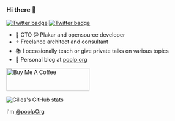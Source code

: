 ### Hi there 👋

[![Twitter badge](https://img.shields.io/twitter/follow/poolpOrg?style=social)](https://twitter.com/poolpOrg)
[![Twitter badge](https://img.shields.io/badge/LinkedIn-0077B5?style=social&logo=linkedin)](https://www.linkedin.com/in/gilles.chehade)

- 🔭 CTO @ Plakar and opensource developer
- ⭐️ Freelance architect and consultant
- 📚 I occasionally teach or give private talks on various topics
- 🚀 Personal blog at [poolp.org](https://poolp.org)

<a href="https://www.buymeacoffee.com/poolpOrg" target="_blank"><img src="https://cdn.buymeacoffee.com/buttons/v2/default-yellow.png" alt="Buy Me A Coffee" style="height: 60px !important;width: 217px !important;" ></a>

![Gilles's GitHub stats](https://github-readme-stats.vercel.app/api?username=poolporg&show_icons=true&count_private=true&theme=dark)

<!--
**nunocoracao/nunocoracao** is a ✨ _special_ ✨ repository because its `README.md` (this file) appears on your GitHub profile.

Here are some ideas to get you started:

- 🔭 I’m currently working on ...
- 🌱 I’m currently learning ...
- 👯 I’m looking to collaborate on ...
- 🤔 I’m looking for help with ...
- 💬 Ask me about ...
- 📫 How to reach me: ...
- 😄 Pronouns: ...
- ⚡ Fun fact: ...
-->

I'm <a href="https://X.com/poolpOrg">@poolpOrg</a>
